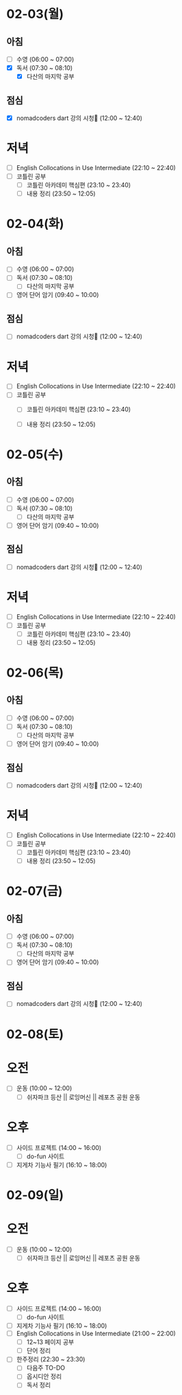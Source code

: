 # 02-03(월)
## 아침
- [ ] 수영 (06:00 ~ 07:00)
- [x] 독서 (07:30 ~ 08:10)
	- [x] 다산의 마지막 공부

## 점심
- [x] nomadcoders dart 강의 시청 (12:00 ~ 12:40)

# 저녁
- [ ] English Collocations in Use Intermediate (22:10 ~ 22:40)
- [ ] 코틀린 공부
	- [ ] 코틀린 아카데미 핵심편 (23:10 ~ 23:40)
	- [ ] 내용 정리 (23:50 ~ 12:05)

# 02-04(화)
## 아침
- [ ] 수영 (06:00 ~ 07:00)
- [ ] 독서 (07:30 ~ 08:10)
	- [ ] 다산의 마지막 공부
- [ ] 영어 단어 암기 (09:40 ~ 10:00)

## 점심
- [ ] nomadcoders dart 강의 시청 (12:00 ~ 12:40)

# 저녁
- [ ] English Collocations in Use Intermediate (22:10 ~ 22:40)
- [ ] 코틀린 공부
	- [ ] 코틀린 아카데미 핵심편 (23:10 ~ 23:40)
	- [ ] 내용 정리 (23:50 ~ 12:05)


# 02-05(수)
## 아침
- [ ] 수영 (06:00 ~ 07:00)
- [ ] 독서 (07:30 ~ 08:10)
	- [ ] 다산의 마지막 공부
- [ ] 영어 단어 암기 (09:40 ~ 10:00)

## 점심
- [ ] nomadcoders dart 강의 시청 (12:00 ~ 12:40)

# 저녁
- [ ] English Collocations in Use Intermediate (22:10 ~ 22:40)
- [ ] 코틀린 공부
	- [ ] 코틀린 아카데미 핵심편 (23:10 ~ 23:40)
	- [ ] 내용 정리 (23:50 ~ 12:05)

# 02-06(목)
## 아침
- [ ] 수영 (06:00 ~ 07:00)
- [ ] 독서 (07:30 ~ 08:10)
	- [ ] 다산의 마지막 공부
- [ ] 영어 단어 암기 (09:40 ~ 10:00)

## 점심
- [ ] nomadcoders dart 강의 시청 (12:00 ~ 12:40)

# 저녁
- [ ] English Collocations in Use Intermediate (22:10 ~ 22:40)
- [ ] 코틀린 공부
	- [ ] 코틀린 아카데미 핵심편 (23:10 ~ 23:40)
	- [ ] 내용 정리 (23:50 ~ 12:05)

# 02-07(금)
## 아침
- [ ] 수영 (06:00 ~ 07:00)
- [ ] 독서 (07:30 ~ 08:10)
	- [ ] 다산의 마지막 공부
- [ ] 영어 단어 암기 (09:40 ~ 10:00)

## 점심
- [ ] nomadcoders dart 강의 시청 (12:00 ~ 12:40)


# 02-08(토)

# 오전
- [ ] 운동 (10:00 ~ 12:00)
	- [ ] 쉬자파크 등산 || 로잉머신 || 레포츠 공원 운동
# 오후
- [ ] 사이드 프로젝트 (14:00 ~ 16:00)
	- [ ] do-fun 사이트
- [ ] 지게차 기능사 필기 (16:10 ~ 18:00)

# 02-09(일)

# 오전
- [ ] 운동 (10:00 ~ 12:00)
	- [ ] 쉬자파크 등산 || 로잉머신 || 레포츠 공원 운동
# 오후
- [ ] 사이드 프로젝트 (14:00 ~ 16:00)
	- [ ] do-fun 사이트
- [ ] 지게차 기능사 필기 (16:10 ~ 18:00)
- [ ] English Collocations in Use Intermediate (21:00 ~ 22:00)
	- [ ] 12~13 페이지 공부
	- [ ] 단어 정리
- [ ] 한주정리 (22:30 ~ 23:30)
	- [ ] 다음주 TO-DO
	- [ ] 옵시디안 정리
	- [ ] 독서 정리